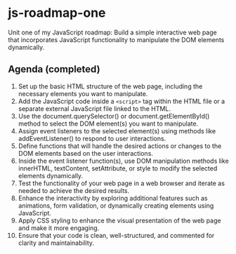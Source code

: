 # js-roadmap-one
Unit one of my JavaScript roadmap: Build a simple interactive web page that incorporates JavaScript functionality to manipulate the DOM elements dynamically.

## Agenda (completed)
1. Set up the basic HTML structure of the web page, including the necessary elements you want to manipulate. 
2. Add the JavaScript code inside a `<script>` tag within the HTML file or a separate external JavaScript file linked to the HTML.
3. Use the document.querySelector() or document.getElementById() method to select the DOM element(s) you want to manipulate.
4. Assign event listeners to the selected element(s) using methods like addEventListener() to respond to user interactions.
5. Define functions that will handle the desired actions or changes to the DOM elements based on the user interactions.
6. Inside the event listener function(s), use DOM manipulation methods like innerHTML, textContent, setAttribute, or style to modify the selected elements dynamically.
7. Test the functionality of your web page in a web browser and iterate as needed to achieve the desired results.
8. Enhance the interactivity by exploring additional features such as animations, form validation, or dynamically creating elements using JavaScript.
9. Apply CSS styling to enhance the visual presentation of the web page and make it more engaging.
10. Ensure that your code is clean, well-structured, and commented for clarity and maintainability.